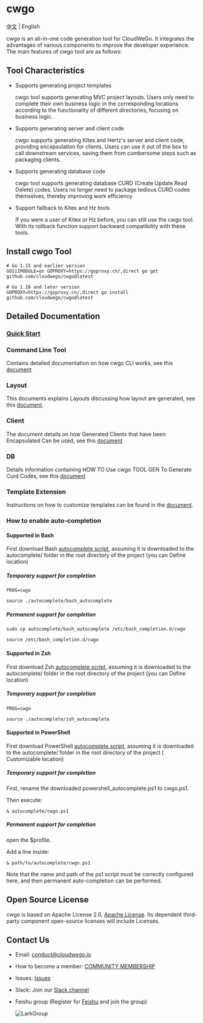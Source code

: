 # cwgo

[中文](./README_CN.md) | English

cwgo is an all-in-one code generation tool for CloudWeGo. It integrates the advantages of various components to improve
the developer experience. The main features of cwgo tool are as follows:

## Tool Characteristics


- Supports generating project templates

  cwgo tool supports generating MVC project layouts. Users only need to complete their own business logic in the
  corresponding locations according to the functionality of different directories, focusing on business logic.

- Supports generating server and client code

  cwgo supports generating Kitex and Hertz's server and client code, providing encapsulation for clients. Users can use
  it out of the box to call downstream services, saving them from cumbersome steps such as packaging clients.

- Supports generating database code

  cwgo tool supports generating database CURD (Create Update Read Delete) codes. Users no longer need to package
  tedious CURD codes themselves, thereby improving work efficiency.

- Support fallback to Kitex and Hz tools

  If you were a user of Kitex or Hz before, you can still use the cwgo tool. With its rollback function support backward
  compatibility with these tools.

## Install cwgo Tool

```
# Go 1.15 and earlier version
GO111MODULE=on GOPROXY=https://goproxy.cn/,direct go get github.com/cloudwego/cwgo@latest

# Go 1.16 and later version
GOPROXY=https://goproxy.cn/,direct go install github.com/cloudwego/cwgo@latest
```

## Detailed Documentation

### [Quick Start](https://www.cloudwego.io/docs/cwgo/getting-started/)

### Command Line Tool

Contains detailed documentation on how cwgo CLI works, see this [document](https://www.cloudwego.io/docs/cwgo/tutorials/cli/)

### Layout

This documents explains Layouts discussing how layout are generated, see this [document](https://www.cloudwego.io/docs/cwgo/tutorials/layout/).

### Client

The document details on how Generated Clients that have been Encapsulated Can be used, see this [document](https://www.cloudwego.io/docs/cwgo/tutorials/client/)

### DB

Details information containing HOW TO Use cwgo TOOL GEN To Generate Curd Codes, see this [document](https://www.cloudwego.io/docs/cwgo/tutorials/db/)

### Template Extension

Instructions on how to customize templates can be found in the [document](https://www.cloudwego.io/docs/cwgo/tutorials/templete-extension/).

### How to enable auto-completion
#### Supported in Bash
First download Bash [autocomplete script](https://github.com/urfave/cli/blob/v2-maint/autocomplete/bash_autocomplete), assuming it is downloaded to the autocomplete/ folder in the root directory of the project (you can Define location)
##### Temporary support for completion
```shell
PROG=cwgo

source ./autocomplete/bash_autocomplete
```
##### Permanent support for completion
```shell
sudo cp autocomplete/bash_autocomplete /etc/bash_completion.d/cwgo

source /etc/bash_completion.d/cwgo
```
#### Supported in Zsh
First download Zsh [autocomplete script](https://github.com/urfave/cli/blob/v2-maint/autocomplete/zsh_autocomplete), assuming it is downloaded to the autocomplete/ folder in the root directory of the project (you can Define location)
##### Temporary support for completion
```shell
PROG=cwgo

source ./autocomplete/zsh_autocomplete
```
#### Supported in PowerShell
First download PowerShell [autocomplete script](https://github.com/urfave/cli/blob/v2-maint/autocomplete/powershell_autocomplete.ps1), assuming it is downloaded to the autocomplete/ folder in the root directory of the project ( Customizable location)
##### Temporary support for completion
First, rename the downloaded powershell_autocomplete.ps1 to cwgo.ps1.

Then execute:
```shell
& autocomplete/cwgo.ps1
```

##### Permanent support for completion
open the $profile.

Add a line inside:
```shell
& path/to/autocomplete/cwgo.ps1
```
Note that the name and path of the ps1 script must be correctly configured here, and then permanent auto-completion can be performed.

## Open Source License

cwgo is based on Apache License 2.0, [Apache License](https://github.com/cloudswego/cwgo/blob/main/LICENSE). Its dependent
third-party component open-source licenses will include Licenses.


## Contact Us

- Email: conduct@cloudwego.io
- How to become a member: [COMMUNITY MEMBERSHIP](https://github.com/cloudwego/community/blob/main/COMMUNITY_MEMBERSHIP.md)
- Issues: [Issues](https://github.com/cloudwego/cwgo/issues)
- Slack: Join our [Slack channel](https://join.slack.com/t/cloudwego/shared_invite/zt-tmcbzewn-UjXMF3ZQsPhl7W3tEDZboA)
- Feishu group (Register for [Feishu](https://www.larksuite.com/en-US/download) and join the group)

  ![LarkGroup](images/lark_group.png)
